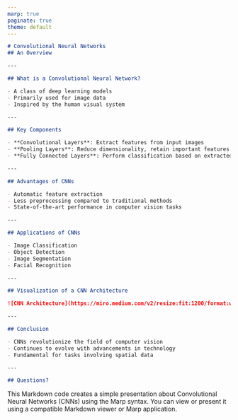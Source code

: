 ```yaml
---
marp: true
paginate: true
theme: default
---
```


```markdown
# Convolutional Neural Networks
## An Overview

---

## What is a Convolutional Neural Network?

- A class of deep learning models
- Primarily used for image data
- Inspired by the human visual system

---

## Key Components

- **Convolutional Layers**: Extract features from input images
- **Pooling Layers**: Reduce dimensionality, retain important features
- **Fully Connected Layers**: Perform classification based on extracted features

---

## Advantages of CNNs

- Automatic feature extraction
- Less preprocessing compared to traditional methods
- State-of-the-art performance in computer vision tasks

---

## Applications of CNNs

- Image Classification
- Object Detection
- Image Segmentation
- Facial Recognition

---

## Visualization of a CNN Architecture

![CNN Architecture](https://miro.medium.com/v2/resize:fit:1200/format:webp/1*TQdEv5i2Vd7yKl6-Dzoq6A.png)

---

## Conclusion

- CNNs revolutionize the field of computer vision
- Continues to evolve with advancements in technology
- Fundamental for tasks involving spatial data

---

## Questions?
```

This Markdown code creates a simple presentation about Convolutional Neural Networks (CNNs) using the Marp syntax. You can view or present it using a compatible Markdown viewer or Marp application.